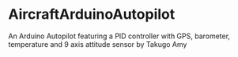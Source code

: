 # AircraftArduinoAutopilot
An Arduino Autopilot featuring a PID controller with GPS, barometer, temperature and 9 axis attitude sensor by Takugo Amy
